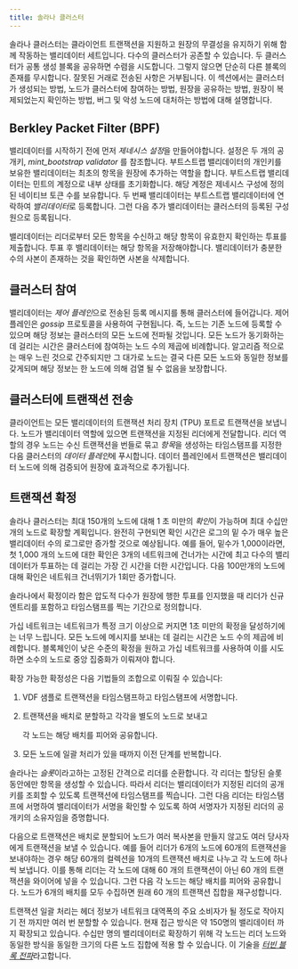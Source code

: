```yaml
---
title: 솔라나 클러스터
---
```


솔라나 클러스터는 클라이언트 트랜잭션을 지원하고 원장의 무결성을 유지하기 위해 함께 작동하는 밸리데이터 세트입니다. 다수의 클러스터가 공존할 수 있습니다. 두 클러스터가 공통 생성 블록을 공유하면 수렴을 시도합니다. 그렇지 않으면 단순히 다른 블록의 존재를 무시합니다. 잘못된 거래로 전송된 사항은 거부됩니다. 이 섹션에서는 클러스터가 생성되는 방법, 노드가 클러스터에 참여하는 방법, 원장을 공유하는 방법, 원장이 복제되었는지 확인하는 방법, 버그 및 악성 노드에 대처하는 방법에 대해 설명합니다.

## Berkley Packet Filter (BPF)

밸리데이터를 시작하기 전에 먼저 *제네시스 설정*을 만들어야합니다. 설정은 두 개의 공개키, _mint_bootstrap validator_ 를 참조합니다. 부트스트랩 밸리데이터의 개인키를 보유한 밸리데이터는 최초의 항목을 원장에 추가하는 역할을 합니다. 부트스트랩 밸리데이터는 민트의 계정으로 내부 상태를 초기화합니다. 해당 계정은 제네시스 구성에 정의된 네이티브 토큰 수를 보유합니다. 두 번째 밸리데이터는 부트스트랩 밸리데이터에 연락하여 *밸리데이터*로 등록합니다. 그런 다음 추가 밸리데이터는 클러스터의 등록된 구성원으로 등록됩니다.</p>

밸리데이터는 리더로부터 모든 항목을 수신하고 해당 항목이 유효한지 확인하는 투표를 제출합니다. 투표 후 밸리데이터는 해당 항목을 저장해야합니다. 밸리데이터가 충분한 수의 사본이 존재하는 것을 확인하면 사본을 삭제합니다.

## 클러스터 참여

밸리데이터는 *제어 플레인*으로 전송된 등록 메시지를 통해 클러스터에 들어갑니다. 제어 플레인은 _gossip_ 프로토콜을 사용하여 구현됩니다. 즉, 노드는 기존 노드에 등록할 수 있으며 해당 정보는 클러스터의 모든 노드에 전파될 것입니다. 모든 노드가 동기화하는 데 걸리는 시간은 클러스터에 참여하는 노드 수의 제곱에 비례합니다. 알고리즘 적으로는 매우 느린 것으로 간주되지만 그 대가로 노드는 결국 다른 모든 노드와 동일한 정보를 갖게되며 해당 정보는 한 노드에 의해 검열 될 수 없음을 보장합니다.

## 클러스터에 트랜잭션 전송

클라이언트는 모든 밸리데이터의 트랜잭션 처리 장치 \(TPU\) 포트로 트랜잭션을 보냅니다. 노드가 밸리데이터 역할에 있으면 트랜잭션을 지정된 리더에게 전달합니다. 리더 역할의 경우 노드는 수신 트랜잭션을 번들로 묶고 *항목*을 생성하는 타임스탬프를 지정한 다음 클러스터의 *데이터 플레인*에 푸시합니다. 데이터 플레인에서 트랜잭션은 밸리데이터 노드에 의해 검증되어 원장에 효과적으로 추가됩니다.

## 트랜잭션 확정

솔라나 클러스터는 최대 150개의 노드에 대해 1 초 미만의 *확인*이 가능하며 최대 수십만 개의 노드로 확장할 계획입니다. 완전히 구현되면 확인 시간은 로그의 밑 수가 매우 높은 밸리데이터 수의 로그로만 증가할 것으로 예상됩니다. 예를 들어, 밑수가 1,000이라면, 첫 1,000 개의 노드에 대한 확인은 3개의 네트워크에 건너가는 시간에 최고 다수의 밸리데이터가 투표하는 데 걸리는 가장 긴 시간을 더한 시간입니다. 다음 100만개의 노드에 대해 확인은 네트워크 건너뛰기가 1회만 증가합니다.

솔라나에서 확정이라 함은 압도적 다수가 원장에 행한 투표를 인지했을 때 리더가 신규 엔트리를 포함하고 타임스탬프를 찍는 기간으로 정의합니다.

가십 네트워크는 네트워크가 특정 크기 이상으로 커지면 1초 미만의 확정을 달성하기에는 너무 느립니다. 모든 노드에 메시지를 보내는 데 걸리는 시간은 노드 수의 제곱에 비례합니다. 블록체인이 낮은 수준의 확정을 원하고 가십 네트워크를 사용하여 이를 시도하면 소수의 노드로 중앙 집중화가 이뤄져야 합니다.

확장 가능한 확정성은 다음 기법들의 조합으로 이뤄질 수 있습니다:

1. VDF 샘플로 트랜잭션을 타임스탬프하고 타임스탬프에 서명합니다.
2. 트랜잭션을 배치로 분할하고 각각을 별도의 노드로 보내고

   각 노드는 해당 배치를 피어와 공유합니다.

3. 모든 노드에 일괄 처리가 있을 때까지 이전 단계를 반복합니다.

솔라나는 *슬롯*이라고하는 고정된 간격으로 리더를 순환합니다. 각 리더는 할당된 슬롯 동안에만 항목을 생성할 수 있습니다. 따라서 리더는 밸리데이터가 지정된 리더의 공개키를 조회할 수 있도록 트랜잭션에 타임스탬프를 찍습니다. 그런 다음 리더는 타임스탬프에 서명하여 밸리데이터가 서명을 확인할 수 있도록 하여 서명자가 지정된 리더의 공개키의 소유자임을 증명합니다.

다음으로 트랜잭션은 배치로 분할되어 노드가 여러 복사본을 만들지 않고도 여러 당사자에게 트랜잭션을 보낼 수 있습니다. 예를 들어 리더가 6개의 노드에 60개의 트랜잭션을 보내야하는 경우 해당 60개의 컬렉션을 10개의 트랜잭션 배치로 나누고 각 노드에 하나씩 보냅니다. 이를 통해 리더는 각 노드에 대해 60 개의 트랜잭션이 아닌 60 개의 트랜잭션을 와이어에 넣을 수 있습니다. 그런 다음 각 노드는 해당 배치를 피어와 공유합니다. 노드가 6개의 배치를 모두 수집하면 원래 60 개의 트랜잭션 집합을 재구성합니다.

트랜잭션 일괄 처리는 헤더 정보가 네트워크 대역폭의 주요 소비자가 될 정도로 작아지기 전 까지만 여러 번 분할할 수 있습니다. 현재 접근 방식은 약 150명의 밸리데이터 까지 확장되고 있습니다. 수십만 명의 밸리데이터로 확장하기 위해 각 노드는 리더 노드와 동일한 방식을 동일한 크기의 다른 노드 집합에 적용 할 수 있습니다. 이 기술을 [_터빈 블록 전파_](turbine-block-propagation.md)라고합니다.
